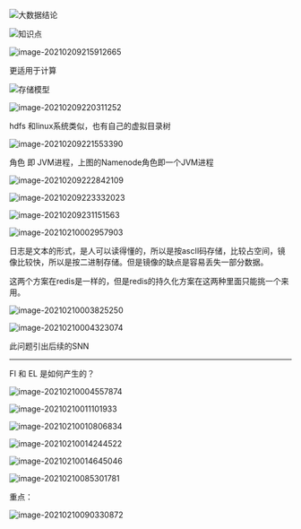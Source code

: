 ![大数据结论](../images/大数据结论.png)

![知识点](../images/知识点.png)

![image-20210209215912665](../images/image-20210209215912665.png)

更适用于计算

![存储模型](../images/存储模型.png)

![image-20210209220311252](../images/image-20210209220311252.png)

hdfs 和linux系统类似，也有自己的虚拟目录树

![image-20210209221553390](../images/image-20210209221553390.png)

角色  即  JVM进程，上图的Namenode角色即一个JVM进程

![image-20210209222842109](../images/image-20210209222842109.png)

![image-20210209223332023](../images/image-20210209223332023.png)

![image-20210209231151563](../images/image-20210209231151563.png)

![image-20210210002957903](../images/image-20210210002957903.png)

日志是文本的形式，是人可以读得懂的，所以是按ascII码存储，比较占空间，镜像比较快，所以是按二进制存储。但是镜像的缺点是容易丢失一部分数据。

这两个方案在redis是一样的，但是redis的持久化方案在这两种里面只能挑一个来用。

![image-20210210003825250](../images/image-20210210003825250.png)

![image-20210210004323074](../images/image-20210210004323074.png)

此问题引出后续的SNN

---

FI 和 EL 是如何产生的？

![image-20210210004557874](../images/image-20210210004557874.png)

![image-20210210011101933](../images/image-20210210011101933.png)

![image-20210210010806834](../images/image-20210210010806834.png)

![image-20210210014244522](../images/image-20210210014244522.png)

![image-20210210014645046](../images/image-20210210014645046.png)

![image-20210210085301781](images/image-20210210085301781.png)

重点：

![image-20210210090330872](images/image-20210210090330872.png)
